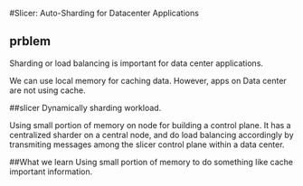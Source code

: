 #Slicer: Auto-Sharding for Datacenter Applications
## prblem
Sharding or load balancing is important for data center applications.

We can use local memory for caching data. However, apps on Data center are not using cache.

##slicer
Dynamically sharding workload.

Using small portion of memory on node for building a control plane. It has a centralized sharder on a central node, and do load balancing accordingly by transmiting messages among the slicer control plane within a data center.

##What we learn
Using small portion of memory to do something like cache important information.
